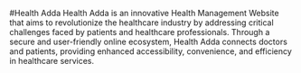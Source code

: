 #Health Adda
Health Adda is an innovative Health Management Website that aims to revolutionize the healthcare industry by addressing critical challenges faced by patients and healthcare professionals. Through a secure and user-friendly online ecosystem, Health Adda connects doctors and patients, providing enhanced accessibility, convenience, and efficiency in healthcare services.

